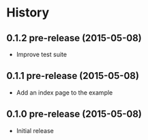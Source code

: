 
# History

## 0.1.2 pre-release (2015-05-08)

  * Improve test suite

## 0.1.1 pre-release (2015-05-08)

  * Add an index page to the example

## 0.1.0 pre-release (2015-05-08)

  * Initial release
